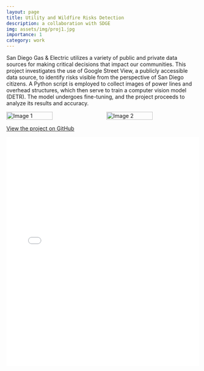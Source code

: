 ```yaml
---
layout: page
title: Utility and Wildfire Risks Detection
description: a collaboration with SDGE
img: assets/img/proj1.jpg
importance: 1
category: work
---
```


San Diego Gas & Electric utilizes a variety of public and private data sources for making critical decisions that impact our communities. This project investigates the use of Google Street View, a publicly accessible data source, to identify risks visible from the perspective of San Diego citizens. A Python script is employed to collect images of power lines and overhead structures, which then serve to train a computer vision model (DETR). The model undergoes fine-tuning, and the project proceeds to analyze its results and accuracy.

<div style="display:flex; justify-content:space-between;">
  <img src="../../assets/img/proj1_1.png" alt="Image 1" style="width:50%; margin-right:10px;">
  <img src="../../assets/img/proj1_2.jpg" alt="Image 2" style="width:50%; margin-left:10px;">
</div>

[View the project on GitHub](https://github.com/Derek-Wen/StreetViewRiskDetector-DSC180A)

<embed src="../../assets/pdf/DSC_Capstone_Quarter1_Project.pdf" type="application/pdf" width="100%" height="600px" />